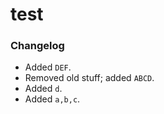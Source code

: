 # test

### Changelog

- Added `DEF`.
- Removed old stuff; added `ABCD`.
- Added `d`.
- Added `a,b,c`.
